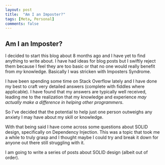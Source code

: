 ```yaml
---
layout: post
title:  "Am I an Imposter?"
tags: [Meta, Personal] 
comments: false
---
```


<h2>Am I an Imposter?</h2>

I decided to start this blog about 8 months ago and I have yet to find anything to write about.  I have had ideas for blog posts but I swiftly reject them because I feel they are too basic or that no one would really benefit from _my_ knowledge.  Basically I was stricken with Imposters Syndrome.

I have been spending some time on Stack Overflow lately and I have done my best to craft very detailed answers (complete with fiddles where applicable). I have found that my answers are typically well received, leading me to the realization that my knowledge and experience _may actually make a difference in helping other programmers_.

So I've decided that the potential to help just one person outweighs any anxiety I may have about my skill or knowledge.

With that being said I have come across some questions about SOLID design, specifically on Dependency Injection.  This was a topic that took me a while to truly grasp and I thought maybe I could try and break it down for anyone out there still struggling with it.

I am going to write a series of posts about SOLID design (albeit out of order).
